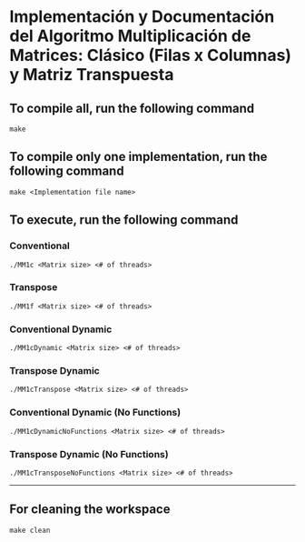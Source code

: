 # Implementación y Documentación del Algoritmo Multiplicación de Matrices: Clásico (Filas x Columnas) y Matriz Transpuesta

## To compile all, run the following command

``` console
make
```

## To compile only one implementation, run the following command

``` console
make <Implementation file name>
```

## To execute, run the following command

### Conventional

``` console
./MM1c <Matrix size> <# of threads>
```

### Transpose

``` console
./MM1f <Matrix size> <# of threads>
```

### Conventional Dynamic

``` console
./MM1cDynamic <Matrix size> <# of threads>
```

### Transpose Dynamic

``` console
./MM1cTranspose <Matrix size> <# of threads>
```

### Conventional Dynamic (No Functions)

``` console
./MM1cDynamicNoFunctions <Matrix size> <# of threads>
```

### Transpose Dynamic (No Functions)

``` console
./MM1cTransposeNoFunctions <Matrix size> <# of threads>
```

---

## For cleaning the workspace

``` console
make clean
```
